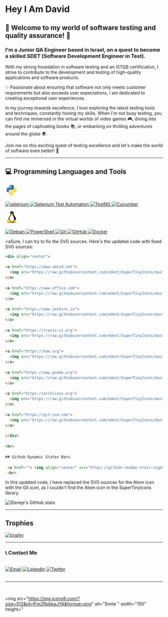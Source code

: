 # Hey I Am David

## 🌟 Welcome to my world of software       testing and quality assurance! 🌟

### I'm a Junior QA Engineer based in       Israel, on a quest to become a          skilled  SDET (Software Development     Engineer in  Test). 

 With my strong foundation in software   testing and an ISTQB certification, I   strive to contribute to the development and testing of high-quality             applications and software products.


✨ Passionate about ensuring that software not only meets customer requirements but also exceeds user expectations, 
I am dedicated to creating exceptional user experiences.

 In my journey towards excellence, I     love exploring the latest testing tools 
 and techniques, constantly honing my  skills. When I'm not busy testing, you can find me immersed in the virtual worlds of video games 🎮, diving into the pages of captivating books 📚, or embarking on thrilling adventures around the globe 🌍.

Join me on this exciting quest of testing excellence and let's make the world of software even better! 🚀

<hr>

## 💻 Programming  Languages and Tools

<div align="left">

<a href="https://www.python.org" target="_blank"> <img src="https://raw.githubusercontent.com/devicons/devicon/master/icons/python/python-original.svg" alt="python" width="40" height="40"/> </a> 

<a href="https://www.selenium.dev">
  <img src="https://img.icons8.com/?size=2x&id=VOnRj9vGpXV8&format=png" alt="selenium" width="30" height="30" />
</a>

<a href="https://www.selenium.dev/documentation/en/selenium_installation/installing_selenium_libraries/">
  <img src="https://img.icons8.com/?size=2x&id=WbhlkucPF3tZ&format=png" alt="Selenium Test Automation" width="30" height="30" />
</a>

<a href="https://testng.org">
  <img src="https://img.icons8.com/color/48/000000/test-tube-rack.png" alt="TestNG" width="30" height="30"/>
</a>

<a href="https://cucumber.io">
  <img src="https://img.icons8.com/color/48/000000/cucumber.png" alt="Cucumber" width="30" height="30"/>
</a>

<a href="https://www.linux.org/" target="_blank"> <img src="https://raw.githubusercontent.com/devicons/devicon/master/icons/linux/linux-original.svg" alt="linux" width="40" height="40"/> </a>

<a href="https://www.debian.org/">
  <img src="https://img.icons8.com/color/48/000000/debian.png" alt="Debian" width="30" height="30"/>
</a>

<a href="https://docs.microsoft.com/en-us/powershell/">
  <img src="https://img.icons8.com/color/48/000000/powershell.png" alt="PowerShell" width="30" height="30"/>
</a>

<a href="https://git-scm.com">
  <img src="https://img.icons8.com/color/48/000000/git.png" alt="Git" width="30" height="30" />
</a>

<a href="https://github.com">
  <img src="https://img.icons8.com/color/48/000000/github.png" alt="GitHub" width="30" height="30" />
</a>

<a href="https://www.docker.com">
  <img src="https://img.icons8.com/color/48/000000/docker.png" alt="Docker" width="30" height="30"/>
</a>

<aSure, I can try to fix the SVG sources. Here's the updated code with fixed SVG sources:

```html
<div align="center">

<a href="https://www.xmind.net">
  <img src="https://raw.githubusercontent.com/edent/SuperTinyIcons/master/images/svg/xmind.svg" alt="XMind" width="30" height="30"/>
</a>

<a href="https://www.office.com">
  <img src="https://raw.githubusercontent.com/edent/SuperTinyIcons/master/images/svg/office365.svg" alt="Office 365" width="30" height="30"/>
</a>

<a href="https://www.jenkins.io">
  <img src="https://raw.githubusercontent.com/edent/SuperTinyIcons/master/images/svg/jenkins.svg" alt="Jenkins" width="30" height="30"/>
</a>

<a href="https://travis-ci.org">
  <img src="https://raw.githubusercontent.com/edent/SuperTinyIcons/master/images/svg/travisci.svg" alt="Travis CI" width="30" height="30"/>
</a>

<a href="https://kde.org">
  <img src="https://raw.githubusercontent.com/edent/SuperTinyIcons/master/images/svg/kde.svg" alt="KDE" width="30" height="30"/>
</a>

<a href="https://www.gnome.org">
  <img src="https://raw.githubusercontent.com/edent/SuperTinyIcons/master/images/svg/gnome.svg" alt="GNOME" width="30" height="30"/>
</a>

<a href="https://archlinux.org">
  <img src="https://raw.githubusercontent.com/edent/SuperTinyIcons/master/images/svg/archlinux.svg" alt="Arch Linux" width="30" height="30"/>
</a>

<a href="https://git-scm.com">
  <img src="https://raw.githubusercontent.com/edent/SuperTinyIcons/master/images/svg/git.svg" alt="Git" width="30" height="30" />
</a>

</div>

<hr>

## Github Dynamic States Bars
 
 <a href=""> <img align="center" src="https://github-readme-stats-sigma-five.vercel.app/api/top-langs/?username=iDereje&theme=react&line_height=40&hide=css"/> </a>
 <br>
```

In this updated code, I have replaced the SVG sources for the Atom icon with the Git icon, as I couldn't find the Atom icon in the SuperTinyIcons library.

 
 ![iDereje's GitHub stats](https://github-readme-stats.vercel.app/api?username=iDereje&rank_icon=github&theme=radical)
 
 <hr>
 
## Trophies

 
  [![trophy](https://github-profile-trophy.vercel.app/?username=iDereje)](https://github.com/iDereje/github-profile-trophy)
  
 
<hr>
 
 
### 📞 Contact Me 
 
<br>

<div align="left">
  <a href="mailto:david.dereje@gmail.com"><img src="https://img.icons8.com/color/48/000000/gmail.png" alt="Email" width="40" height="40"/></a>
  <a href="https://www.linkedin.com/in/daviddereje/"><img src="https://img.icons8.com/color/48/000000/linkedin.png" alt="LinkedIn" width="40" height="40"/></a>
  <a href="https://twitter.com/david_dereje"><img src="https://img.icons8.com/color/48/000000/twitter.png" alt="Twitter" width="40" height="40"/></a>
</div>
 
 <br>
 <hr>
  <br>

<span>  <img src="https://img.icons8.com/?size=512&id=IFmZRpbkaJYA&format=png" alt="Smile " width="150" height="